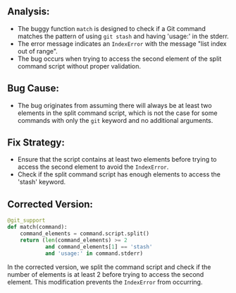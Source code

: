 ## Analysis:
- The buggy function `match` is designed to check if a Git command matches the pattern of using `git stash` and having 'usage:' in the stderr.
- The error message indicates an `IndexError` with the message "list index out of range".
- The bug occurs when trying to access the second element of the split command script without proper validation.

## Bug Cause:
- The bug originates from assuming there will always be at least two elements in the split command script, which is not the case for some commands with only the `git` keyword and no additional arguments.

## Fix Strategy:
- Ensure that the script contains at least two elements before trying to access the second element to avoid the `IndexError`.
- Check if the split command script has enough elements to access the 'stash' keyword.

## Corrected Version:
```python
@git_support
def match(command):
    command_elements = command.script.split()
    return (len(command_elements) >= 2
            and command_elements[1] == 'stash'
            and 'usage:' in command.stderr)
```

In the corrected version, we split the command script and check if the number of elements is at least 2 before trying to access the second element. This modification prevents the `IndexError` from occurring.